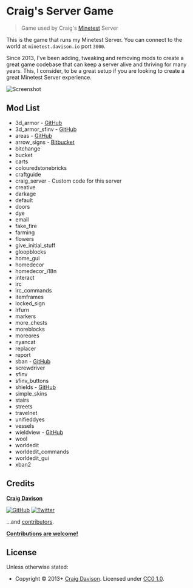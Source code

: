 # Craig's Server Game

> Game used by Craig's [Minetest](https://www.minetest.net) Server

This is the game that runs my Minetest Server. You can connect to the world at `minetest.davison.io` port `3000`.

Since 2013, I've been adding, tweaking and removing mods to create a great game codebase that can keep a server alive and thriving for many years. This, I consider, to be a great setup if you are looking to create a great Minetest Server experience.

![Screenshot](https://davison.io/assets/img/minetest-craig-server_game-screenshot.jpg)

## Mod List

* 3d_armor - [GitHub](https://github.com/stujones11/minetest-3d_armor)
* 3d_armor_sfinv - [GitHub](https://github.com/stujones11/minetest-3d_armor)
* areas - [GitHub](https://github.com/ShadowNinja/areas)
* arrow_signs - [Bitbucket](https://bitbucket.org/adrido/arrow_signs/src)
* bitchange
* bucket
* carts
* colouredstonebricks
* craftguide
* craig_server - Custom code for this server
* creative
* darkage
* default
* doors
* dye
* email
* fake_fire
* farming
* flowers
* give_initial_stuff
* gloopblocks
* home_gui
* homedecor
* homedecor_i18n
* interact
* irc
* irc_commands
* itemframes
* locked_sign
* lrfurn
* markers
* more_chests
* moreblocks
* moreores
* nyancat
* replacer
* report
* sban - [GitHub](https://github.com/shivajiva101/sban)
* screwdriver
* sfinv
* sfinv_buttons
* shields - [GitHub](https://github.com/stujones11/minetest-3d_armor)
* simple_skins
* stairs
* streets
* travelnet
* unifieddyes
* vessels
* wieldview - [GitHub](https://github.com/stujones11/minetest-3d_armor)
* wool
* worldedit
* worldedit_commands
* worldedit_gui
* xban2

## Credits

**[Craig Davison](https://davison.io)**

[![GitHub](https://img.shields.io/github/followers/davisonio.svg?style=social&label=Follow%20@davisonio)](https://github.com/davisonio) [![Twitter](https://img.shields.io/twitter/follow/davisonio.svg?style=social)](https://twitter.com/davisonio)

...and [contributors](https://github.com/davisonio/craig-server_game/graphs/contributors).

**[Contributions are welcome!](https://github.com/davisonio/craig-server_game/blob/master/contributing.md)**

## License

Unless otherwise stated:
- Copyright © 2013+ [Craig Davison](https://davison.io). Licensed under [CC0 1.0](https://creativecommons.org/publicdomain/zero/1.0/).
